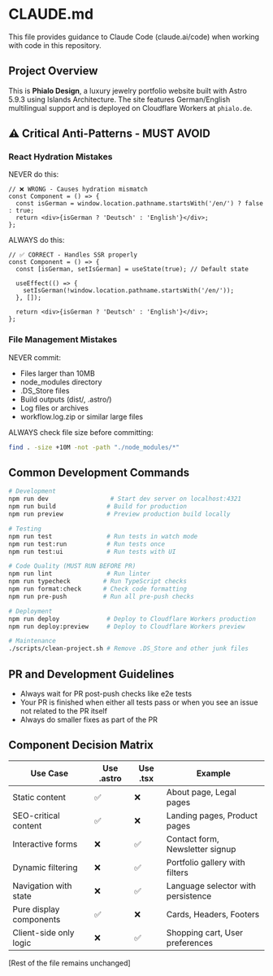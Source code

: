 # CLAUDE.md

This file provides guidance to Claude Code (claude.ai/code) when working with code in this repository.

## Project Overview

This is **Phialo Design**, a luxury jewelry portfolio website built with Astro 5.9.3 using Islands Architecture. The site features German/English multilingual support and is deployed on Cloudflare Workers at `phialo.de`.

## ⚠️ Critical Anti-Patterns - MUST AVOID

### React Hydration Mistakes
NEVER do this:
```tsx
// ❌ WRONG - Causes hydration mismatch
const Component = () => {
  const isGerman = window.location.pathname.startsWith('/en/') ? false : true;
  return <div>{isGerman ? 'Deutsch' : 'English'}</div>;
};
```

ALWAYS do this:
```tsx
// ✅ CORRECT - Handles SSR properly
const Component = () => {
  const [isGerman, setIsGerman] = useState(true); // Default state
  
  useEffect(() => {
    setIsGerman(!window.location.pathname.startsWith('/en/'));
  }, []);
  
  return <div>{isGerman ? 'Deutsch' : 'English'}</div>;
};
```

### File Management Mistakes
NEVER commit:
- Files larger than 10MB
- node_modules directory
- .DS_Store files
- Build outputs (dist/, .astro/)
- Log files or archives
- workflow.log.zip or similar large files

ALWAYS check file size before committing:
```bash
find . -size +10M -not -path "./node_modules/*"
```

## Common Development Commands

```bash
# Development
npm run dev                 # Start dev server on localhost:4321
npm run build              # Build for production
npm run preview            # Preview production build locally

# Testing
npm run test               # Run tests in watch mode
npm run test:run           # Run tests once
npm run test:ui            # Run tests with UI

# Code Quality (MUST RUN BEFORE PR)
npm run lint               # Run linter
npm run typecheck         # Run TypeScript checks
npm run format:check      # Check code formatting
npm run pre-push          # Run all pre-push checks

# Deployment
npm run deploy             # Deploy to Cloudflare Workers production
npm run deploy:preview     # Deploy to Cloudflare Workers preview

# Maintenance
./scripts/clean-project.sh # Remove .DS_Store and other junk files
```

## PR and Development Guidelines

- Always wait for PR post-push checks like e2e tests
- Your PR is finished when either all tests pass or when you see an issue not related to the PR itself
- Always do smaller fixes as part of the PR

## Component Decision Matrix

| Use Case | Use .astro | Use .tsx | Example |
|----------|------------|----------|---------|
| Static content | ✅ | ❌ | About page, Legal pages |
| SEO-critical content | ✅ | ❌ | Landing pages, Product pages |
| Interactive forms | ❌ | ✅ | Contact form, Newsletter signup |
| Dynamic filtering | ❌ | ✅ | Portfolio gallery with filters |
| Navigation with state | ❌ | ✅ | Language selector with persistence |
| Pure display components | ✅ | ❌ | Cards, Headers, Footers |
| Client-side only logic | ❌ | ✅ | Shopping cart, User preferences |

[Rest of the file remains unchanged]